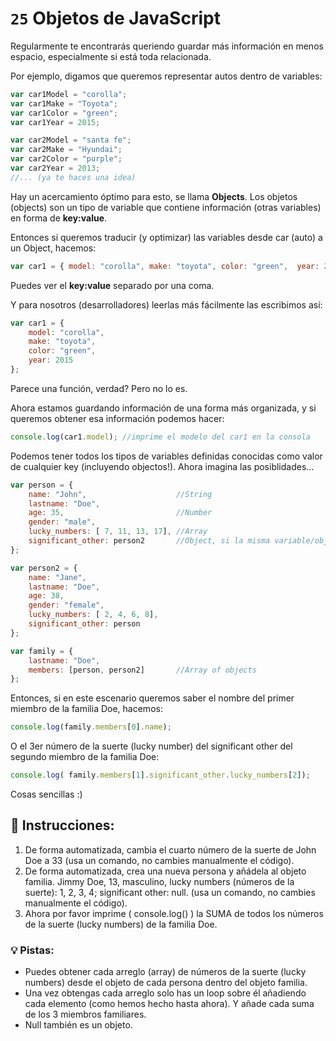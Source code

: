 # `25` Objetos de JavaScript 

Regularmente te encontrarás queriendo guardar más información en menos espacio, especialmente si está toda relacionada. 

Por ejemplo, digamos que queremos representar autos dentro de variables:
```js
var car1Model = "corolla";
var car1Make = "Toyota";
var car1Color = "green";
var car1Year = 2015;

var car2Model = "santa fe";
var car2Make = "Hyundai";
var car2Color = "purple";
var car2Year = 2013;
//... (ya te haces una idea)
```

Hay un acercamiento óptimo para esto, se llama **Objects**. Los objetos (objects) son un tipo de variable que contiene información (otras variables) en forma de **key:value**.

Entonces si queremos traducir (y optimizar) las variables desde car (auto) a un Object, hacemos:
```js
var car1 = { model: "corolla", make: "toyota", color: "green",  year: 2015};
```

Puedes ver el **key:value** separado por una coma. 

Y para nosotros (desarrolladores) leerlas más fácilmente las escribimos así:

```js
var car1 = {
    model: "corolla", 
    make: "toyota", 
    color: "green",  
    year: 2015
};
```

Parece una función, verdad? Pero no lo es.

Ahora estamos guardando información de una forma más organizada, y si queremos obtener esa información podemos hacer:

```js
console.log(car1.model); //imprime el modelo del car1 en la consola
```

Podemos tener todos los tipos de variables definidas conocidas como valor de cualquier key (incluyendo objectos!). Ahora imagina las posiblidades...

```js
var person = {
    name: "John",                    //String
    lastname: "Doe",
    age: 35,                         //Number
    gender: "male",
    lucky_numbers: [ 7, 11, 13, 17], //Array
    significant_other: person2       //Object, si la misma variable/object definida después
};

var person2 = {
    name: "Jane",
    lastname: "Doe",
    age: 38,
    gender: "female",
    lucky_numbers: [ 2, 4, 6, 8],
    significant_other: person
};

var family = {
    lastname: "Doe",
    members: [person, person2]       //Array of objects
};
```

Entonces, si en este escenario queremos saber el nombre del primer miembro de la familia Doe, hacemos:

```js
console.log(family.members[0].name);
```

O el 3er número de la suerte (lucky number) del significant other del segundo miembro de la familia Doe:

```js
console.log( family.members[1].significant_other.lucky_numbers[2]);
```

Cosas sencillas :)

## :pencil: Instrucciones:
1. De forma automatizada, cambia el cuarto número de la suerte de John Doe a 33 (usa un comando, no cambies manualmente el código).
1. De forma automatizada, crea una nueva persona y añádela al objeto familia. Jimmy Doe, 13, masculino, lucky numbers (números de la suerte): 1, 2, 3, 4; significant other: null. (usa un comando, no cambies manualmente el código).
1. Ahora por favor imprime ( console.log() ) la SUMA de todos los números de la suerte (lucky numbers) de la familia Doe.

### :bulb: Pistas:
* Puedes obtener cada arreglo (array) de números de la suerte (lucky numbers) desde el objeto de cada persona dentro del objeto familia.
* Una vez obtengas cada arreglo solo has un loop sobre él añadiendo cada elemento (como hemos hecho hasta ahora). Y añade cada suma de los 3 miembros familiares.
* Null también es un objeto.